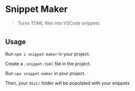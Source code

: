 # Snippet Maker

> Turns TOML files into VSCode snippets

#

## Usage

Run `npm i snippet-maker` in your project.

Create a `.snippet.toml` file in the project.

Run `npx snippet-maker` in your project.

Then, your `dist/` folder will be populated with your snippets